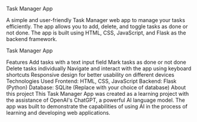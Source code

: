 Task Manager App

A simple and user-friendly Task Manager web app to manage your tasks efficiently. The app allows you to add, delete, and toggle tasks as done or not done. The app is built using HTML, CSS, JavaScript, and Flask as the backend framework.

Task Manager App

Features
Add tasks with a text input field
Mark tasks as done or not done
Delete tasks individually
Navigate and interact with the app using keyboard shortcuts
Responsive design for better usability on different devices
Technologies Used
Frontend: HTML, CSS, JavaScript
Backend: Flask (Python)
Database: SQLite (Replace with your choice of database)
About this project
This Task Manager App was created as a learning project with the assistance of OpenAI's ChatGPT, a powerful AI language model. The app was built to demonstrate the capabilities of using AI in the process of learning and developing web applications.


